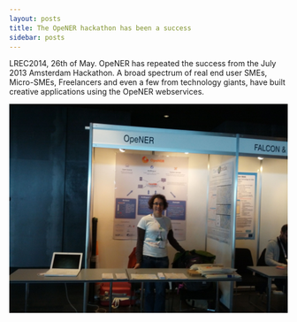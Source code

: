 ```yaml
---
layout: posts
title: The OpeNER hackathon has been a success
sidebar: posts
---
```

LREC2014, 26th of May. OpeNER has repeated the success from the July 2013 Amsterdam Hackathon. A broad spectrum of real end user SMEs, Micro-SMEs, Freelancers and even a few from technology giants, have built creative applications using the OpeNER webservices. 

![lrec_booth](/images/posts/IMG_20140528_101033-1.jpg)
